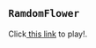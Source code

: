 ## `RamdomFlower`
Click[ this link](https://tlcut.github.io/RamdomFlower.github.io/F/F.html) to play!.
